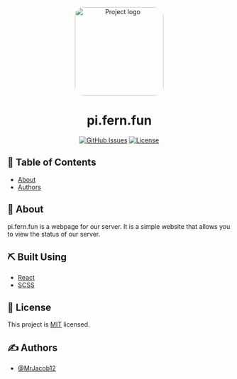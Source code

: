 <p align="center">
 <a><img width=200px height=200px style="border-radius: 20px" src="https://avatars.githubusercontent.com/u/71661080" alt="Project logo"></a>
</p>

<h1 align="center">pi.fern.fun</h1>

<div align="center">

[![GitHub Issues](https://img.shields.io/github/issues/Fern-fun/pi.fern.fun.svg)](https://github.com/Fern-fun/pi.fern.fun/issues)
[![License](https://img.shields.io/github/license/Fern-fun/pi.fern.fun.svg)](/LICENSE)

</div>

## 📝 Table of Contents

<!-- -  -->
<!-- - [Deployment](#deployment) -->
<!-- - [Usage](#usage) -->
<!-- - [Getting Started](#getting_started)
- [Built Using](#built_using) -->

- [About](#about)
- [Authors](#authors)

## 🧐 About <a name = "about"></a>

pi.fern.fun is a webpage for our server. It is a simple website that allows you to view the status of our server.

## ⛏️ Built Using <a name = "built_using"></a>

- [React](https://reactjs.org/)
- [SCSS](https://sass-lang.com/)

## 📝 License

This project is [MIT](https://github.com/Fern-fun/pi.fern.fun/blob/master/LICENSE) licensed.

## ✍️ Authors <a name = "authors"></a>

- [@MrJacob12](https://github.com/mrjacob12)
